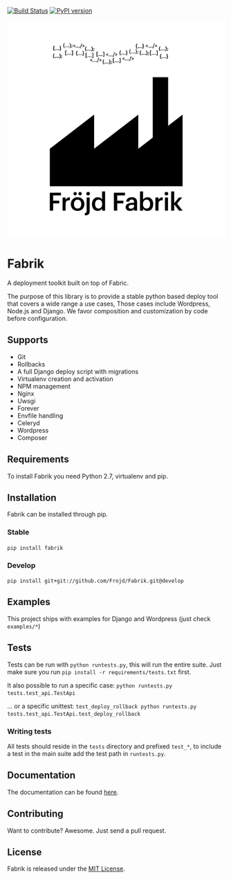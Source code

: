 [![Build Status](https://travis-ci.org/Frojd/Fabrik.svg?branch=master)](https://travis-ci.org/Frojd/Fabrik)
[![PyPI version](https://badge.fury.io/py/fabrik.svg)](http://badge.fury.io/py/fabrik)

![Fabrik](https://raw.githubusercontent.com/frojd/fabrik/develop/img/frojd-fabrik.png)

# Fabrik
A deployment toolkit built on top of Fabric.

The purpose of this library is to provide a stable python based deploy tool that covers a wide range a use cases,
Those cases include Wordpress, Node.js and Django. We favor composition and customization by code before configuration.

## Supports
- Git
- Rollbacks
- A full Django deploy script with migrations
- Virtualenv creation and activation
- NPM management
- Nginx
- Uwsgi
- Forever
- Envfile handling
- Celeryd
- Wordpress
- Composer


## Requirements
To install Fabrik you need Python 2.7, virtualenv and pip.


## Installation
Fabrik can be installed through pip.

### Stable
`pip install fabrik`

### Develop
`pip install git+git://github.com/Frojd/Fabrik.git@develop`


## Examples
This project ships with examples for Django and Wordpress (just check `examples/*`)


## Tests
Tests can be run with `python runtests.py`, this will run the entire suite. Just make sure you run `pip install -r requirements/tests.txt` first.

It also possible to run a specific case:  `python runtests.py tests.test_api.TestApi`

... or a specific unittest:
`test_deploy_rollback python runtests.py tests.test_api.TestApi.test_deploy_rollback`

### Writing tests
All tests should reside in the `tests` directory and prefixed `test_*`, to include a test in the main suite add the test path in `runtests.py`.


## Documentation
The documentation can be found [here](documentation/).


## Contributing
Want to contribute? Awesome. Just send a pull request.


## License
Fabrik is released under the [MIT License](http://www.opensource.org/licenses/MIT).
